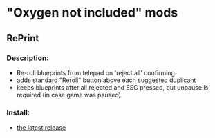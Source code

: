 # "Oxygen not included" mods

## RePrint

 ### Description:
    
- Re-roll blueprints from telepad on 'reject all' confirming
- adds standard "Reroll" button above each suggested duplicant
- keeps blueprints after all rejected and ESC pressed, but unpause is required (in case game was paused)

### Install:

- [the latest release](https://github.com/madzohan/oniMods/releases/latest)
 
